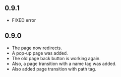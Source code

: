 ## 0.9.1
* FIXED error

## 0.9.0

* The page now redirects.
* A pop-up page was added.
* The old page back button is working again.
* Also, a page transition with a name tag was added.
* Also added page transition with path tag.
